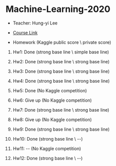 # Machine-Learning-2020

* Teacher: Hung-yi Lee

* [Course Link](http://speech.ee.ntu.edu.tw/~tlkagk/courses_ML20.html)

* Homework (Kaggle public score \ private score)
  
1. Hw1: Done (strong base line \ simple base line)

2. Hw2: Done (strong base line \ strong base line)

3. Hw3: Done (strong base line \ strong base line)

4. Hw4: Done (strong base line \ strong base line)

5. Hw5: Done (No Kaggle competition)

6. Hw6: Give up (No Kaggle competition)

7. Hw7: Done (strong base line \ strong base line)

8. Hw8: Give up (No Kaggle competition)

9. Hw9: Done (strong base line \ strong base line)

10. Hw10: Done (strong base line \ --)

11. Hw11: -- (No Kaggle competition)

12. Hw12: Done (strong base line \ --)
